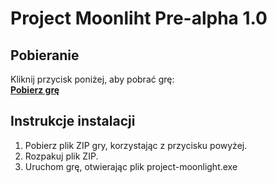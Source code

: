 # Project Moonliht Pre-alpha 1.0 #

## Pobieranie

Kliknij przycisk poniżej, aby pobrać grę: <br/>
[**Pobierz grę**](https://github.com/wolny-j/project-moonlight-builds/archive/refs/heads/main.zip)

## Instrukcje instalacji

1. Pobierz plik ZIP gry, korzystając z przycisku powyżej.
2. Rozpakuj plik ZIP.
3. Uruchom grę, otwierając plik project-moonlight.exe
